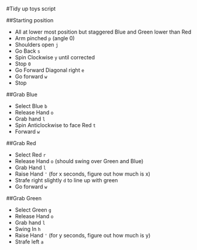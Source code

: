 #Tidy up toys script

##Starting position
- All at lower most position but staggered Blue and Green lower than Red 
- Arm pinched `p` (angle 0) 
- Shoulders open `j`
- Go Back `s`
- Spin Clockwise `y` until corrected
- Stop `0`
- Go Forward Diagonal right `e`
- Go forward `w`
- Stop

##Grab Blue
- Select Blue `b`
- Release Hand `o`
- Grab hand `l`
- Spin Anticlockwise to face Red `t`
- Forward `w`

##Grab Red
- Select Red `r`
- Release Hand `o` (should swing over Green and Blue)
- Grab Hand  `l`
- Raise Hand `'` (for x seconds, figure out how much is x)
- Strafe right slightly `d` to line up with green
- Go forward `w`

##Grab Green
- Select Green `g`
- Release Hand `o`
- Grab hand    `l`
- Swing In     `h`
- Raise Hand `'` 
(for y seconds, figure out how much is y)
- Strafe left `a`

